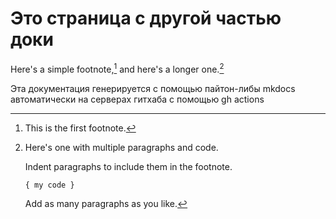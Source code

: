# Это страница с другой частью доки

Here's a simple footnote,[^1] and here's a longer one.[^bignote]

[^1]: This is the first footnote.

[^bignote]: Here's one with multiple paragraphs and code.

    Indent paragraphs to include them in the footnote.

    `{ my code }`

    Add as many paragraphs as you like.


Эта документация генерируется с помощью пайтон-либы mkdocs автоматически на серверах гитхаба с помощью gh actions